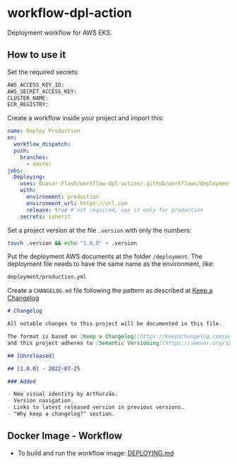 # workflow-dpl-action

Deployment workflow for AWS EKS.

## How to use it

Set the required secrets:

```sh
AWS_ACCESS_KEY_ID:
AWS_SECRET_ACCESS_KEY:
CLUSTER_NAME:
ECR_REGISTRY:
```

Create a workflow inside your project and import this:

```yml
name: Deploy Production
on:
  workflow_dispatch:
  push:
    branches:
      - master
jobs:
  Deploying:
    uses: Quasar-Flash/workflow-dpl-action/.github/workflows/deployment.yml@master
    with:
      environment: production
      environment_url: https://url.com
      release: true # not required, use it only for production
    secrets: inherit
```

Set a project version at the file `.version` with only the numbers:

```bash
touch .version && echo "1.0.0" > .version
```

Put the deployment AWS documents at the folder `/deployment`. The deployment file needs to have the same name as the environment, like:

```bash
deployment/production.yml
```

Create a `CHANGELOG.md` file following the pattern as described at [Keep a Changelog](https://github.com/olivierlacan/keep-a-changelog)

```md
# Changelog

All notable changes to this project will be documented in this file.

The format is based on [Keep a Changelog](https://keepachangelog.com/en/1.0.0/),
and this project adheres to [Semantic Versioning](https://semver.org/spec/v2.0.0.html).

## [Unreleased]

## [1.0.0] - 2022-07-25

### Added

- New visual identity by Arthurzão.
- Version navigation.
- Links to latest released version in previous versions.
- "Why keep a changelog?" section.
```

## Docker Image - Workflow

- To build and run the workflow image: [DEPLOYING.md](DEPLOYING.md)
